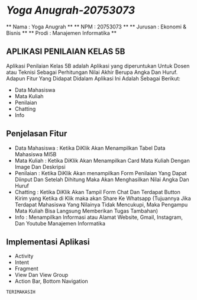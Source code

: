 # _Yoga Anugrah-20753073_
** Nama : Yoga Anugrah **
** NPM : 20753073 **
** Jurusan : Ekonomi & Bisnis **
** Prodi : Manajemen Informatika **

## APLIKASI PENILAIAN KELAS 5B

Aplikasi Penilaian Kelas 5B adalah Aplikasi yang diperuntukan Untuk Dosen atau Teknisi Sebagai Perhitungan Nilai Akhir Berupa Angka Dan Huruf. Adapun Fitur Yang Didapat Didalam Aplikasi Ini Adalah Sebagai Berikut:

- Data Mahasiswa
- Mata Kuliah
- Penilaian
- Chatting
- Info

## Penjelasan Fitur

- Data Mahasiswa : Ketika DiKlik Akan Menampilkan Tabel Data Mahasiswa MI5B
- Mata Kuliah : Ketika DiKlik Akan Menampilkan Card Mata Kuliah Dengan Image Dan Deskripsi
- Penilaian : Ketika DiKlik Akan menampilkan Form Penilaian Yang Dapat Diinput Dan Setelah Dihitung Maka Akan Menghasilkan Nilai Angka Dan Huruf
- Chatting : Ketika DiKlik Akan Tampil Form Chat Dan Terdapat Button Kirim yang Ketika di Klik maka akan Share Ke Whatsapp (Tujuannya Jika Terdapat Mahasiswa Yang Nilainya Tidak Mencukupi, Maka Pengampu Mata Kuliah Bisa Langsung Memberikan Tugas Tambahan)
- Info : Menampilkan Informasi atau Alamat Website, Gmail, Instagram, Dan Youtube Manajemen Informatika

## Implementasi Aplikasi
- Activity
- Intent
- Fragment
- View Dan View Group
- Action Bar, Bottom Navigation

```
TERIMAKASIH
```
